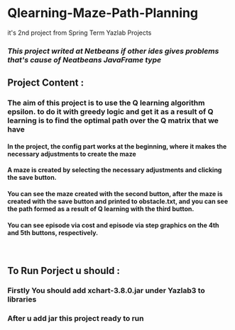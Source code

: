 # Qlearning-Maze-Path-Planning
it's 2nd project from Spring Term Yazlab Projects

### *This project writed at Netbeans if other ides gives problems that's cause of Neatbeans JavaFrame type* <br/>

## Project Content : 
### The aim of this project is to use the Q learning algorithm epsilon. to do it with greedy logic and get it as a result of Q learning is to find the optimal path over the Q matrix that we have 
#### In the project, the config part works at the beginning, where it makes the necessary adjustments to create the maze
#### A maze is created by selecting the necessary adjustments and clicking the save button.
#### You can see the maze created with the second button, after the maze is created with the save button and printed to obstacle.txt, and you can see the path formed as a result of Q learning with the third button.
#### You can see episode via cost and episode via step graphics on the 4th and 5th buttons, respectively.
<br/>

## To Run Porject u should :
### Firstly You should add xchart-3.8.0.jar under Yazlab3 to libraries
### After u add jar this project ready to run <br/>


